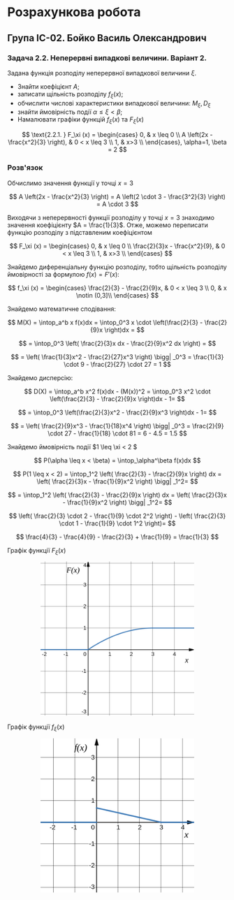 # Розрахункова робота

## Група ІС-02. Бойко Василь Олександрович

### Задача 2.2. Неперервні випадкові величини. Варіант 2.

Задана функція розподілу неперервної випадкової величини $\xi$. 
* Знайти коефіцієнт $A$; 
* записати щільність розподілу $f_\xi (x)$; 
* обчислити числові характеристики випадкової величини: $M_\xi, D_\xi$
* знайти ймовірність події $\alpha \leq \xi < \beta$;
* Намалювати графіки функцій $f_\xi(x)$ та $F_\xi(x)$


$$ \text{2.2.1. } F_\xi (x) = \begin{cases}
   0, & x \leq 0 \\
   A \left(2x - \frac{x^2}{3} \right), & 0 < x \leq 3 \\
   1, & x>3 \\
\end{cases}, \alpha=1, \beta = 2
$$

### Розв'язок

Обчислимо значення функції у точці $x=3$

$$ A \left(2x - \frac{x^2}{3} \right) = A \left(2 \cdot 3 - \frac{3^2}{3} \right) = A \cdot 3
$$

Виходячи з неперервності функції розподілу у точці $x=3$ знаходимо значення коефіцієнту $A = \frac{1}{3}$. Отже, можемо переписати функцію розподілу з підставленим коефіцієнтом

$$ F_\xi (x) = \begin{cases}
   0, & x \leq 0 \\
   \frac{2}{3}x - \frac{x^2}{9}, & 0 < x \leq 3 \\
   1, & x>3 \\
\end{cases}
$$

Знайдемо диференціальну функцію розподілу, тобто щільність розподілу ймовірності за формулою $f ( x ) = F' ( x )$:

$$ f_\xi (x) = \begin{cases}
   \frac{2}{3} - \frac{2}{9}x, & 0 < x \leq 3 \\
   0, & x \notin (0,3]\\
\end{cases}
$$

Знайдемо математичне сподівання:

$$ M(X) = \intop_a^b x f(x)dx = 
\intop_0^3 x \cdot \left(\frac{2}{3} - \frac{2}{9}x \right)dx =
$$

$$ = \intop_0^3 \left( \frac{2}{3}x dx - \frac{2}{9}x^2 dx \right)  =
$$

$$ = \left( \frac{1}{3}x^2 - \frac{2}{27}x^3 \right) \bigg| _0^3  = \frac{1}{3} \cdot 9 - \frac{2}{27} \cdot 27 = 1
$$

Знайдемо дисперсію:

$$ D(X) = \intop_a^b x^2 f(x)dx - (M(x))^2 = 
\intop_0^3 x^2 \cdot \left(\frac{2}{3} - \frac{2}{9}x \right)dx - 1=
$$

$$ = \intop_0^3 \left(\frac{2}{3}x^2 - \frac{2}{9}x^3 \right)dx - 1=
$$

$$ = \left( \frac{2}{9}x^3 - \frac{1}{18}x^4 \right) \bigg| _0^3  = \frac{2}{9} \cdot 27 - \frac{1}{18} \cdot 81 = 6 - 4.5 = 1.5
$$

Знайдемо ймовірність події $1 \leq \xi < 2 $

$$ P(\alpha \leq x < \beta) = \intop_\alpha^\beta f(x)dx
$$

$$ P(1 \leq x < 2) = 
\intop_1^2 \left( \frac{2}{3} - \frac{2}{9}x \right) dx =
\left( \frac{2}{3}x - \frac{1}{9}x^2 \right) \bigg| _1^2=
$$

$$ = \intop_1^2 \left( \frac{2}{3} - \frac{2}{9}x \right) dx =
\left( \frac{2}{3}x - \frac{1}{9}x^2 \right) \bigg| _1^2=
$$

$$ 
\left( \frac{2}{3} \cdot 2 - \frac{1}{9} \cdot 2^2 \right) - 
\left( \frac{2}{3} \cdot 1 - \frac{1}{9} \cdot 1^2 \right)=
$$

$$  \frac{4}{3}  - \frac{4}{9} - \frac{2}{3} + \frac{1}{9} = \frac{1}{3}
$$

Графік функції $F_\xi(x)$

<p align="center" width="100%">
    <img width="70%" src="./fx2.png"> 
</p>

Графік функції $f_\xi(x)$


<p align="center" width="100%">
    <img width="70%" src="./fx1.png"> 
</p>
